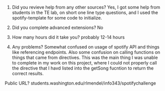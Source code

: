 1) Did you revieve help from any other sources?
Yes, I got some help from students in the TE lab, on short one line type questions, and I used the spotify-template for some code to initialize.

2) Did you complete advanced extensions? 
No

3) How many hours did it take you?
probably 12-14 hours

4) Any problems? 
Somewhat confused on usage of spotify API and things like referencing endpoints.  Also some confusion on calling functions on things that came from directives.  This was the main thing I was unable to complete in my work on this project, where I could not properly call the directive that I havd listed into the getSong fucntion to return the correct results. 

Public URL? students.washington.edu/rlmendel/info343/spotifychallenge